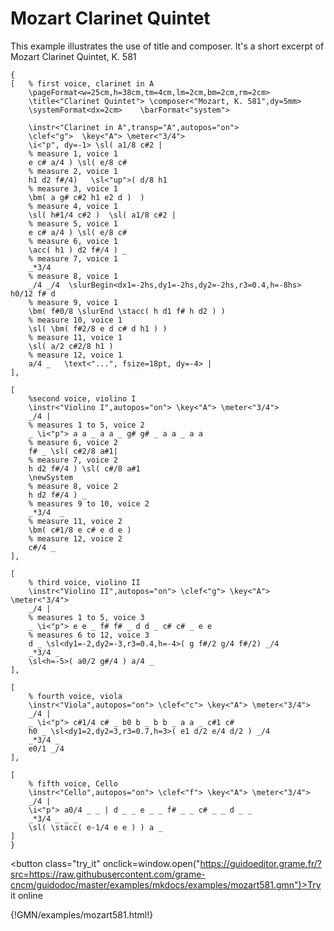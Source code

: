 
# Mozart Clarinet Quintet

This example illustrates the use of title and composer.
It's a short excerpt of Mozart Clarinet Quintet, K. 581 


~~~~~~
{
[ 	% first voice, clarinet in A
	\pageFormat<w=25cm,h=38cm,tm=4cm,lm=2cm,bm=2cm,rm=2cm>
	\title<"Clarinet Quintet"> \composer<"Mozart, K. 581",dy=5mm> 
	\systemFormat<dx=2cm>	 \barFormat<"system">

	\instr<"Clarinet in A",transp="A",autopos="on"> 
	\clef<"g">  \key<"A"> \meter<"3/4">
	\i<"p", dy=-1> \sl( a1/8 c#2 | 
	% measure 1, voice 1 
	e c# a/4 ) \sl( e/8 c# 
	% measure 2, voice 1
	h1 d2 f#/4)   \sl<"up">( d/8 h1
	% measure 3, voice 1
	\bm( a g# c#2 h1 e2 d )  )
	% measure 4, voice 1
	\sl( h#1/4 c#2 )  \sl( a1/8 c#2 | 
	% measure 5, voice 1
	e c# a/4 ) \sl( e/8 c#
	% measure 6, voice 1
	\acc( h1 ) d2 f#/4 ) _
	% measure 7, voice 1
	_*3/4
	% measure 8, voice 1
	_/4 _/4  \slurBegin<dx1=-2hs,dy1=-2hs,dy2=-2hs,r3=0.4,h=-8hs>  h0/12 f# d 
	% measure 9, voice 1
	\bm( f#0/8 \slurEnd \stacc( h d1 f# h d2 ) )
	% measure 10, voice 1
	\sl( \bm( f#2/8 e d c# d h1 ) ) 
	% measure 11, voice 1
	\sl( a/2 c#2/8 h1 ) 
	% measure 12, voice 1
	a/4 _ 	\text<"...", fsize=18pt, dy=-4> |
], 

[ 
	%second voice, violino I
	\instr<"Violino I",autopos="on"> \key<"A"> \meter<"3/4"> 
	_/4 | 
	% measures 1 to 5, voice 2
	_ \i<"p"> a a _ a a _ g# g# _ a a _ a a 
	% measure 6, voice 2
	f# _ \sl( c#2/8 a#1| 
	% measure 7, voice 2
	h d2 f#/4 ) \sl( c#/8 a#1 
	\newSystem
	% measure 8, voice 2
	h d2 f#/4 ) _ 
	% measures 9 to 10, voice 2
	_*3/4  _
	% measure 11, voice 2
	\bm( c#1/8 e c# e d e )
	% measure 12, voice 2
	c#/4 _
],

[ 
	% third voice, violino II
	\instr<"Violino II",autopos="on"> \clef<"g"> \key<"A"> \meter<"3/4">
	_/4 |
	% measures 1 to 5, voice 3
	_ \i<"p"> e e _ f# f# _ d d _ c# c# _ e e
	% measures 6 to 12, voice 3
	d _ \sl<dy1=-2,dy2=-3,r3=0.4,h=-4>( g f#/2 g/4 f#/2) _/4 
	_*3/4 _
	\sl<h=-5>( a0/2 g#/4 ) a/4 _ 
],

[ 
	% fourth voice, viola
	\instr<"Viola",autopos="on"> \clef<"c"> \key<"A"> \meter<"3/4">
	_/4 | 
	_ \i<"p"> c#1/4 c# _ b0 b _ b b _ a a _ c#1 c#
	h0 _ \sl<dy1=2,dy2=3,r3=0.7,h=3>( e1 d/2 e/4 d/2 ) _/4 
	_*3/4 _
	e0/1 _/4 
],

[ 
	% fifth voice, Cello
	\instr<"Cello",autopos="on"> \clef<"f"> \key<"A"> \meter<"3/4"> 
	_/4 |
	\i<"p"> a0/4 _ _ | d _ _ e _ _ f# _ _ c# _ _ d _ _ 
	_*3/4 _ _ _
	\sl( \stacc( e-1/4 e e ) ) a _ 
]
}
~~~~~~


<button class="try_it" onclick=window.open("https://guidoeditor.grame.fr/?src=https://raw.githubusercontent.com/grame-cncm/guidodoc/master/examples/mkdocs/examples/mozart581.gmn")>Try it online</button>

{!GMN/examples/mozart581.html!}

